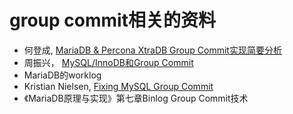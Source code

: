 # group commit相关的资料

* 何登成, [MariaDB & Percona XtraDB Group Commit实现简要分析][1]
* 周振兴， [MySQL/InnoDB和Group Commit][2]
* MariaDB的worklog
* Kristian Nielsen, [Fixing MySQL Group Commit][4]
* 《MariaDB原理与实现》第七章Binlog Group Commit技术

[1]: http://hedengcheng.com/?p=112
[2]: http://www.orczhou.com/index.php/2010/08/time-to-group-commit-1/
[4]: http://kristiannielsen.livejournal.com/12254.html
